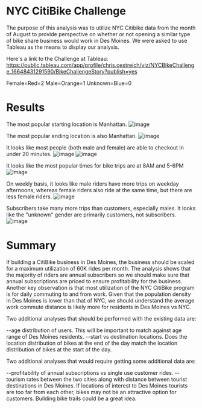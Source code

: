 # NYC CitiBike Challenge
The purpose of this analysis was to utilize NYC Citibike data from the month of August to provide perspective on whether or not opening a similar type of bike share business would work in Des Moines. We were asked to use Tableau as the means to display our analysis.

Here's a link to the Challenge at Tableau: https://public.tableau.com/app/profile/chris.oestreich/viz/NYCBikeChallenge_16648431291590/BikeChallengeStory?publish=yes

Female=Red=2  Male=Orange=1 Unknown=Blue=0

# Results

The most popular starting location is Manhattan.
![image](https://user-images.githubusercontent.com/108380062/193711346-4294600f-eb5b-4dfc-b3c6-746d81e948e8.png)

The most popular ending location is also Manhattan.
![image](https://user-images.githubusercontent.com/108380062/193711269-42772cc4-f9b6-4c33-a733-5c7a88a33621.png)

It looks like most people (both male and female) are able to checkout in under 20 minutes.
![image](https://user-images.githubusercontent.com/108380062/193711674-f82388e8-8e54-4c14-beaf-1b18423eca0e.png)
![image](https://user-images.githubusercontent.com/108380062/193711735-8f913afb-4b4f-4655-975d-e5f9ec02722f.png)

It looks like the most popular times for bike trips are at 8AM and 5-6PM
![image](https://user-images.githubusercontent.com/108380062/193711961-0d131c9d-b564-4308-985d-24883938fb07.png)

On weekly basis, it looks like male riders have more trips on weekday afternoons, whereas female riders also ride at the same time, but there are less female riders.
![image](https://user-images.githubusercontent.com/108380062/193712282-e7a802a4-3c52-415d-9f5a-892bc22c1ba7.png)

Subscribers take many more trips than customers, especially males.  It looks like the "unknown" gender are primarily customers, not subscribers.
![image](https://user-images.githubusercontent.com/108380062/193712574-cbb76678-a8b0-4d42-a0d5-13ee9191ad31.png)

# Summary

If building a CitiBike business in Des Moines, the business should be scaled for a maximum utilization of 60K rides per month. The analysis shows that the majority of riders are annual subscribers so we should make sure that annual subscriptions are priced to ensure profitability for the business. Another key observation is that most utilization of the NYC CitiBike program is for daily commuting to and from work. Given that the population density in Des Moines is lower than that of NYC, we should understand the average work commute distance is likely more for residents in Des Moines vs NYC.

Two additional analyses that should be performed with the existing data are:

--age distribution of users. This will be important to match against age range of Des Moines residents.
--start vs destination locations. Does the location distribution of bikes at the end of the day match the location distribution of bikes at the start of the day.

Two additional analyses that would require getting some additional data are:

--profitability of annual subscriptions vs single use customer rides.
--tourism rates between the two cities along with distance between tourist destinations in Des Moines. If locations of interest to Des Moines tourists are too far from each other, bikes may not be an attractive option for customers. Building bike trails could be a great idea.
